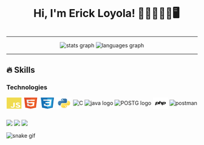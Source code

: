 <!--título-->
<div id="user-content-toc">
  <ul align="center">
    <summary><h1 style="display: inline-block">Hi, I'm Erick Loyola! 👋🏻👱🏻‍♂️🖥️</h1></summary>
</div>
 
<hr>
<div align="center">
  <img src="https://github-readme-stats.vercel.app/api?username=ericklyl&hide_title=false&hide_rank=false&show_icons=true&include_all_commits=true&count_private=true&disable_animations=false&theme=gotham&locale=en&hide_border=false" height="150" alt="stats graph"  />
  <img src="https://github-readme-stats.vercel.app/api/top-langs?username=ericklyl&locale=en&hide_title=false&layout=compact&card_width=320&langs_count=5&theme=gotham&hide_border=false" height="150" alt="languages graph"  />
</div>

<hr>

## 🔥 Skills
<!-- Skills: Programming Languages -->
  <div style="flex-basis: 48%;">
    <h3>Technologies</h3>
    <img align="center" alt="Js" height="30" width="40" src="https://raw.githubusercontent.com/devicons/devicon/master/icons/javascript/javascript-plain.svg">
    <img align="center" alt="HTML" height="30" width="40" src="https://raw.githubusercontent.com/devicons/devicon/master/icons/html5/html5-original.svg">
    <img align="center" alt="CSS" height="30" width="40" src="https://raw.githubusercontent.com/devicons/devicon/master/icons/css3/css3-original.svg">
    <img align="center" alt="Python" height="30" width="40" src="https://raw.githubusercontent.com/devicons/devicon/master/icons/python/python-original.svg">
    <img align="center" alt="C" height="30" width="40" src="https://cdn.jsdelivr.net/gh/devicons/devicon/icons/c/c-original.svg">
    <img src="https://cdn.jsdelivr.net/gh/devicons/devicon/icons/java/java-original.svg" height="30" width="40" align="center" alt="java logo"  />
    <img src="https://cdn.jsdelivr.net/gh/devicons/devicon/icons/postgresql/postgresql-original.svg" height="30" width="40" align="center" alt="POSTG logo"  />    
    <img align="center" alt="php" height="30" width="40" src="https://raw.githubusercontent.com/vorillaz/devicons/master/!PNG/php.png">
    <img src="https://www.vectorlogo.zone/logos/getpostman/getpostman-icon.svg" alt="postman" align="center" width="30" height="33"/>
    


  </div>

  

  
  ##
 
<div> 
  <a href="https://www.instagram.com/ericklyl?igsh=MWVxeWdoNGdpMWh1dQ==" target="_blank"><img src="https://img.shields.io/badge/-Instagram-%23E4405F?style=for-the-badge&logo=instagram&logoColor=white" target="_blank"></a>
  <a href = "malito:gamaerick027@gmail.com"><img src="https://img.shields.io/badge/-Gmail-%23333?style=for-the-badge&logo=gmail&logoColor=white" target="_blank"></a>
  <a href="https://www.linkedin.com/in/erickgll/" target="_blank"><img src="https://img.shields.io/badge/-LinkedIn-%230077B5?style=for-the-badge&logo=linkedin&logoColor=white" target="_blank"></a> 

  
</div>

 ![snake gif](https://github.com/ericklyl/ericklyl/blob/output/github-contribution-grid-snake.gif)


